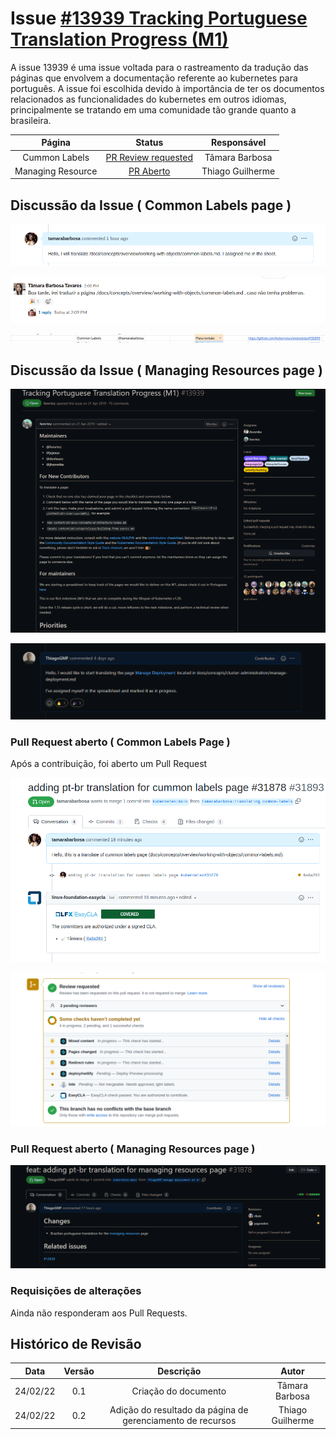 # Issue [#13939 Tracking Portuguese Translation Progress (M1)](https://github.com/kubernetes/website/issues/13939)

A issue 13939 é uma issue voltada para o rastreamento da tradução das páginas que envolvem a documentação referente ao kubernetes para português. A issue foi escolhida devido à importância de ter os documentos relacionados as funcionalidades do kubernetes em outros idiomas, principalmente se tratando em uma comunidade tão grande quanto a brasileira.

|      Página       |                                 Status                                  |   Responsável    |
| :---------------: | :---------------------------------------------------------------------: | :--------------: |
|   Cummon Labels   | [PR Review requested](https://github.com/kubernetes/website/pull/31893) |  Tâmara Barbosa  |
| Managing Resource |      [PR Aberto](https://github.com/kubernetes/website/pull/31878)      | Thiago Guilherme |

## Discussão da Issue ( Common Labels page )

![Comentário Na Issue Principal](../../../assets/sprint2/issue13939/mensagem.png)

![Comentário no Slack](../../../assets/sprint2/issue13939/slack.png)

![Detalhes no Docs](../../../assets/sprint2/issue13939/docs.png)

## Discussão da Issue ( Managing Resources page )

![Issue Opened](../../../assets/sprint1/issue13939/issue_description.png)

![Issue Assign](../../../assets/sprint2/issue13939/issue_assign.png)

### Pull Request aberto ( Common Labels Page )

Após a contribuição, foi aberto um Pull Request

![PR Opened](../../../assets/sprint2/issue13939/pullrequesttop.png)

![PR Status](../../../assets/sprint2/issue13939/pullrequest.png)

### Pull Request aberto ( Managing Resources page )

![PR Opened](../../../assets/sprint2/issue13939/pr_opened.png)

### Requisições de alterações

Ainda não responderam aos Pull Requests.

## Histórico de Revisão

|   Data   | Versão |                         Descrição                          |      Autor       |
| :------: | :----: | :--------------------------------------------------------: | :--------------: |
| 24/02/22 |  0.1   |                    Criação do documento                    |  Tâmara Barbosa  |
| 24/02/22 |  0.2   | Adição do resultado da página de gerenciamento de recursos | Thiago Guilherme |
